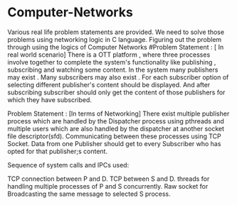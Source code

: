 # Computer-Networks
Various real life problem statements are provided. We need to solve those problems using networking logic in C language. Figuring out the problem through using the logics of Computer Networks
#Problem Statement : [ In real world scenario] There is a OTT platform , where three processes involve together to complete the system's functionality like publishing , subscribing and watching some content. In the system many publishers may exist . Many subscribers may also exist . For each subscriber option of selecting different publisher's content should be displayed. And after subscribing subscriber should only get the content of those publishers for which they have subscribed.

Problem Statement : [In terms of Networking] There exist multiple publisher process which are handled by the Dispatcher process using pthreads and multiple users which are also handled by the dispatcher at another socket file descriptor(sfd). Communicating between these processes using TCP Socket. Data from one Publisher should get to every Subscriber who has opted for that publisher;s content.

Sequence of system calls and IPCs used:

TCP connection between P and D.
TCP between S and D.
threads for handling multiple processes of P and S concurrently.
Raw socket for Broadcasting the same message to selected S process.
